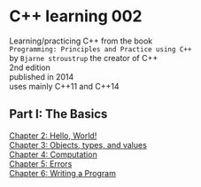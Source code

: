 # C++ learning 002

Learning/practicing C++ from the book  
`Programming: Principles and Practice using C++`   
by `Bjarne stroustrup` the creator of C++  
2nd edition  
published in 2014  
uses mainly C\+\+11 and C\+\+14  

## Part I: The Basics

[Chapter 2: Hello, World!](./ch02)  
[Chapter 3: Objects, types, and values](./ch03)  
[Chapter 4: Computation](./ch04)  
[Chapter 5: Errors](./ch05)  
[Chapter 6: Writing a Program](./ch06)  